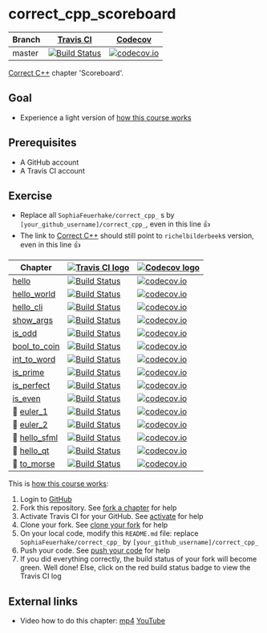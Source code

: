 # correct_cpp_scoreboard

Branch|[Travis CI](https://travis-ci.org)|[Codecov](https://www.codecov.io)
---|---|---
master|[![Build Status](https://travis-ci.org/SophiaFeuerhake/correct_cpp_scoreboard.svg?branch=master)](https://travis-ci.org/SophiaFeuerhake/correct_cpp_scoreboard)|[![codecov.io](https://codecov.io/github/SophiaFeuerhake/correct_cpp_scoreboard/coverage.svg?branch=master)](https://codecov.io/github/SophiaFeuerhake/correct_cpp_scoreboard/branch/master)

[Correct C++](https://github.com/richelbilderbeek/correct_cpp) chapter 'Scoreboard'.

## Goal

 * Experience a light version of [how this course works](https://github.com/richelbilderbeek/correct_cpp/blob/master/doc/how_this_course_works.md)

## Prerequisites

 * A GitHub account
 * A Travis CI account

## Exercise

 * Replace all `SophiaFeuerhake/correct_cpp_` s by `[your_github_username]/correct_cpp_`, even in this line :+1:
 * The link to [Correct C++](https://github.com/richelbilderbeek/correct_cpp) should still point to `richelbilderbeek`s version, even in this line :+1:

Chapter|[![Travis CI logo](TravisCI.png)](https://travis-ci.org)|[![Codecov logo](Codecov.png)](https://www.codecov.io)
---|---|---
[hello](https://github.com/SophiaFeuerhake/correct_cpp_hello)|[![Build Status](https://travis-ci.org/SophiaFeuerhake/correct_cpp_hello.svg?branch=master)](https://travis-ci.org/SophiaFeuerhake/correct_cpp_hello) | [![codecov.io](https://codecov.io/github/SophiaFeuerhake/correct_cpp_hello/coverage.svg?branch=master)](https://codecov.io/github/SophiaFeuerhake/correct_cpp_hello?branch=master)
[hello_world](https://github.com/SophiaFeuerhake/correct_cpp_hello_world)|[![Build Status](https://travis-ci.org/SophiaFeuerhake/correct_cpp_hello_world.svg?branch=master)](https://travis-ci.org/SophiaFeuerhake/correct_cpp_hello_world) | [![codecov.io](https://codecov.io/github/SophiaFeuerhake/correct_cpp_hello_world/coverage.svg?branch=master)](https://codecov.io/github/SophiaFeuerhake/correct_cpp_hello_world?branch=master)
[hello_cli](https://github.com/SophiaFeuerhake/correct_cpp_hello_cli)|[![Build Status](https://travis-ci.org/SophiaFeuerhake/correct_cpp_hello_cli.svg?branch=master)](https://travis-ci.org/SophiaFeuerhake/correct_cpp_hello_cli) | [![codecov.io](https://codecov.io/github/SophiaFeuerhake/correct_cpp_hello_cli/coverage.svg?branch=master)](https://codecov.io/github/SophiaFeuerhake/correct_cpp_hello_cli?branch=master)
[show_args](https://github.com/SophiaFeuerhake/correct_cpp_show_args)|[![Build Status](https://travis-ci.org/SophiaFeuerhake/correct_cpp_show_args.svg?branch=master)](https://travis-ci.org/SophiaFeuerhake/correct_cpp_show_args) | [![codecov.io](https://codecov.io/github/SophiaFeuerhake/correct_cpp_show_args/coverage.svg?branch=master)](https://codecov.io/github/SophiaFeuerhake/correct_cpp_show_args?branch=master)
[is_odd](https://github.com/SophiaFeuerhake/correct_cpp_is_odd)|[![Build Status](https://travis-ci.org/SophiaFeuerhake/correct_cpp_is_odd.svg?branch=master)](https://travis-ci.org/SophiaFeuerhake/correct_cpp_is_odd) | [![codecov.io](https://codecov.io/github/SophiaFeuerhake/correct_cpp_is_odd/coverage.svg?branch=master)](https://codecov.io/github/SophiaFeuerhake/correct_cpp_is_odd?branch=master)
[bool_to_coin](https://github.com/SophiaFeuerhake/correct_cpp_bool_to_coin)|[![Build Status](https://travis-ci.org/SophiaFeuerhake/correct_cpp_bool_to_coin.svg?branch=master)](https://travis-ci.org/SophiaFeuerhake/correct_cpp_bool_to_coin) | [![codecov.io](https://codecov.io/github/SophiaFeuerhake/correct_cpp_bool_to_coin/coverage.svg?branch=master)](https://codecov.io/github/SophiaFeuerhake/correct_cpp_bool_to_coin?branch=master)
[int_to_word](https://github.com/SophiaFeuerhake/correct_cpp_int_to_word)|[![Build Status](https://travis-ci.org/SophiaFeuerhake/correct_cpp_int_to_word.svg?branch=master)](https://travis-ci.org/SophiaFeuerhake/correct_cpp_int_to_word) | [![codecov.io](https://codecov.io/github/SophiaFeuerhake/correct_cpp_int_to_word/coverage.svg?branch=master)](https://codecov.io/github/SophiaFeuerhake/correct_cpp_int_to_word?branch=master)
[is_prime](https://github.com/SophiaFeuerhake/correct_cpp_is_prime)|[![Build Status](https://travis-ci.org/SophiaFeuerhake/correct_cpp_is_prime.svg?branch=master)](https://travis-ci.org/SophiaFeuerhake/correct_cpp_is_prime) | [![codecov.io](https://codecov.io/github/SophiaFeuerhake/correct_cpp_is_prime/coverage.svg?branch=master)](https://codecov.io/github/SophiaFeuerhake/correct_cpp_is_prime?branch=master)
[is_perfect](https://github.com/SophiaFeuerhake/correct_cpp_is_perfect)|[![Build Status](https://travis-ci.org/SophiaFeuerhake/correct_cpp_is_perfect.svg?branch=master)](https://travis-ci.org/SophiaFeuerhake/correct_cpp_is_perfect) | [![codecov.io](https://codecov.io/github/SophiaFeuerhake/correct_cpp_is_perfect/coverage.svg?branch=master)](https://codecov.io/github/SophiaFeuerhake/correct_cpp_is_perfect?branch=master)
[is_even](https://github.com/SophiaFeuerhake/correct_cpp_is_even)|[![Build Status](https://travis-ci.org/SophiaFeuerhake/correct_cpp_is_even.svg?branch=master)](https://travis-ci.org/SophiaFeuerhake/correct_cpp_is_even) | [![codecov.io](https://codecov.io/github/SophiaFeuerhake/correct_cpp_is_even/coverage.svg?branch=master)](https://codecov.io/github/SophiaFeuerhake/correct_cpp_is_even?branch=master)
:construction: [euler_1](https://github.com/SophiaFeuerhake/correct_cpp_euler_1)|[![Build Status](https://travis-ci.org/SophiaFeuerhake/correct_cpp_euler_1.svg?branch=master)](https://travis-ci.org/SophiaFeuerhake/correct_cpp_euler_1) | [![codecov.io](https://codecov.io/github/SophiaFeuerhake/correct_cpp_euler_1/coverage.svg?branch=master)](https://codecov.io/github/SophiaFeuerhake/correct_cpp_euler_1?branch=master)
:construction: [euler_2](https://github.com/SophiaFeuerhake/correct_cpp_euler_2)|[![Build Status](https://travis-ci.org/SophiaFeuerhake/correct_cpp_euler_2.svg?branch=master)](https://travis-ci.org/SophiaFeuerhake/correct_cpp_euler_2) | [![codecov.io](https://codecov.io/github/SophiaFeuerhake/correct_cpp_euler_2/coverage.svg?branch=master)](https://codecov.io/github/SophiaFeuerhake/correct_cpp_euler_2?branch=master)
:construction: [hello_sfml](https://github.com/SophiaFeuerhake/correct_cpp_hello_sfml)|[![Build Status](https://travis-ci.org/SophiaFeuerhake/correct_cpp_hello_sfml.svg?branch=master)](https://travis-ci.org/SophiaFeuerhake/correct_cpp_hello_sfml) | [![codecov.io](https://codecov.io/github/SophiaFeuerhake/correct_cpp_hello_sfml/coverage.svg?branch=master)](https://codecov.io/github/SophiaFeuerhake/correct_cpp_hello_sfml?branch=master)
:construction: [hello_qt](https://github.com/SophiaFeuerhake/correct_cpp_hello_qt)|[![Build Status](https://travis-ci.org/SophiaFeuerhake/correct_cpp_hello_qt.svg?branch=master)](https://travis-ci.org/SophiaFeuerhake/correct_cpp_hello_qt) | [![codecov.io](https://codecov.io/github/SophiaFeuerhake/correct_cpp_hello_qt/coverage.svg?branch=master)](https://codecov.io/github/SophiaFeuerhake/correct_cpp_hello_qt?branch=master)
:construction: [to_morse](https://github.com/SophiaFeuerhake/correct_cpp_to_morse)|[![Build Status](https://travis-ci.org/SophiaFeuerhake/correct_cpp_to_morse.svg?branch=master)](https://travis-ci.org/SophiaFeuerhake/correct_cpp_to_morse) | [![codecov.io](https://codecov.io/github/SophiaFeuerhake/correct_cpp_to_morse/coverage.svg?branch=master)](https://codecov.io/github/SophiaFeuerhake/correct_cpp_to_morse?branch=master)

This is [how this course works](https://github.com/richelbilderbeek/correct_cpp/blob/master/doc/how_this_course_works.md):

  1. Login to [GitHub](https://github.com/)
  2. Fork this repository. See [fork a chapter](https://github.com/richelbilderbeek/correct_cpp/blob/master/doc/fork_a_chapter.md) for help
  3. Activate Travis CI for your GitHub. See [activate](https://github.com/richelbilderbeek/correct_cpp/blob/master/doc/activate.md) for help 
  4. Clone your fork. See [clone your fork](https://github.com/richelbilderbeek/correct_cpp/blob/master/doc/clone_your_fork.md) for help
  5. On your local code, modify this `README.md` file: replace `SophiaFeuerhake/correct_cpp_` by `[your_github_username]/correct_cpp_`
  6. Push your code. See [push your code](https://github.com/richelbilderbeek/correct_cpp/blob/master/doc/push_your_code.md) for help
  7. If you did everything correctly, the build status of your fork will become green. Well done! Else, click on the red build status badge to view the Travis CI log

## External links

 * Video how to do this chapter: [mp4](http://www.richelbilderbeek.nl/correct_cpp_scoreboard.mp4) [YouTube](https://youtu.be/QABP8qEeM9o)
